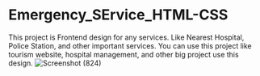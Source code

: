 # Emergency_SErvice_HTML-CSS
This project is Frontend design for any services. Like Nearest Hospital, Police Station, and other important services. You can use this project like tourism website, hospital management, and other big project use this design. 
![Screenshot (824)](https://user-images.githubusercontent.com/55442194/177524631-0cdeeaa7-ad5a-4a42-8996-b1aed62b0b47.png)

